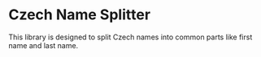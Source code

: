 Czech Name Splitter
===

This library is designed to split Czech names into common parts like first name and last name.